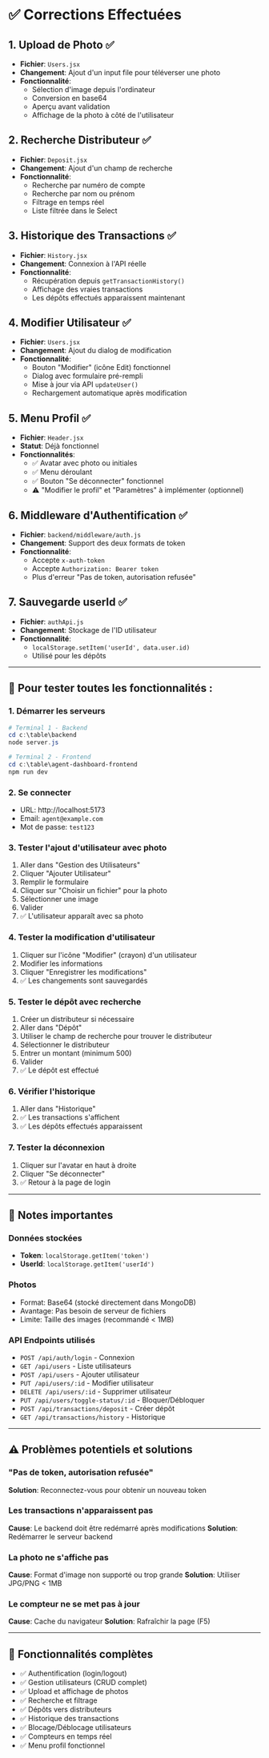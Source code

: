 # ✅ Corrections Effectuées

## 1. Upload de Photo ✅
- **Fichier**: `Users.jsx`
- **Changement**: Ajout d'un input file pour téléverser une photo
- **Fonctionnalité**: 
  - Sélection d'image depuis l'ordinateur
  - Conversion en base64
  - Aperçu avant validation
  - Affichage de la photo à côté de l'utilisateur

## 2. Recherche Distributeur ✅
- **Fichier**: `Deposit.jsx`
- **Changement**: Ajout d'un champ de recherche
- **Fonctionnalité**:
  - Recherche par numéro de compte
  - Recherche par nom ou prénom
  - Filtrage en temps réel
  - Liste filtrée dans le Select

## 3. Historique des Transactions ✅
- **Fichier**: `History.jsx`
- **Changement**: Connexion à l'API réelle
- **Fonctionnalité**:
  - Récupération depuis `getTransactionHistory()`
  - Affichage des vraies transactions
  - Les dépôts effectués apparaissent maintenant

## 4. Modifier Utilisateur ✅
- **Fichier**: `Users.jsx`
- **Changement**: Ajout du dialog de modification
- **Fonctionnalité**:
  - Bouton "Modifier" (icône Edit) fonctionnel
  - Dialog avec formulaire pré-rempli
  - Mise à jour via API `updateUser()`
  - Rechargement automatique après modification

## 5. Menu Profil ✅
- **Fichier**: `Header.jsx`
- **Statut**: Déjà fonctionnel
- **Fonctionnalités**:
  - ✅ Avatar avec photo ou initiales
  - ✅ Menu déroulant
  - ✅ Bouton "Se déconnecter" fonctionnel
  - ⚠️ "Modifier le profil" et "Paramètres" à implémenter (optionnel)

## 6. Middleware d'Authentification ✅
- **Fichier**: `backend/middleware/auth.js`
- **Changement**: Support des deux formats de token
- **Fonctionnalité**:
  - Accepte `x-auth-token`
  - Accepte `Authorization: Bearer token`
  - Plus d'erreur "Pas de token, autorisation refusée"

## 7. Sauvegarde userId ✅
- **Fichier**: `authApi.js`
- **Changement**: Stockage de l'ID utilisateur
- **Fonctionnalité**:
  - `localStorage.setItem('userId', data.user.id)`
  - Utilisé pour les dépôts

---

## 🔄 Pour tester toutes les fonctionnalités :

### 1. Démarrer les serveurs
```powershell
# Terminal 1 - Backend
cd c:\table\backend
node server.js

# Terminal 2 - Frontend
cd c:\table\agent-dashboard-frontend
npm run dev
```

### 2. Se connecter
- URL: http://localhost:5173
- Email: `agent@example.com`
- Mot de passe: `test123`

### 3. Tester l'ajout d'utilisateur avec photo
1. Aller dans "Gestion des Utilisateurs"
2. Cliquer "Ajouter Utilisateur"
3. Remplir le formulaire
4. Cliquer sur "Choisir un fichier" pour la photo
5. Sélectionner une image
6. Valider
7. ✅ L'utilisateur apparaît avec sa photo

### 4. Tester la modification d'utilisateur
1. Cliquer sur l'icône "Modifier" (crayon) d'un utilisateur
2. Modifier les informations
3. Cliquer "Enregistrer les modifications"
4. ✅ Les changements sont sauvegardés

### 5. Tester le dépôt avec recherche
1. Créer un distributeur si nécessaire
2. Aller dans "Dépôt"
3. Utiliser le champ de recherche pour trouver le distributeur
4. Sélectionner le distributeur
5. Entrer un montant (minimum 500)
6. Valider
7. ✅ Le dépôt est effectué

### 6. Vérifier l'historique
1. Aller dans "Historique"
2. ✅ Les transactions s'affichent
3. ✅ Les dépôts effectués apparaissent

### 7. Tester la déconnexion
1. Cliquer sur l'avatar en haut à droite
2. Cliquer "Se déconnecter"
3. ✅ Retour à la page de login

---

## 📝 Notes importantes

### Données stockées
- **Token**: `localStorage.getItem('token')`
- **UserId**: `localStorage.getItem('userId')`

### Photos
- Format: Base64 (stocké directement dans MongoDB)
- Avantage: Pas besoin de serveur de fichiers
- Limite: Taille des images (recommandé < 1MB)

### API Endpoints utilisés
- `POST /api/auth/login` - Connexion
- `GET /api/users` - Liste utilisateurs
- `POST /api/users` - Ajouter utilisateur
- `PUT /api/users/:id` - Modifier utilisateur
- `DELETE /api/users/:id` - Supprimer utilisateur
- `PUT /api/users/toggle-status/:id` - Bloquer/Débloquer
- `POST /api/transactions/deposit` - Créer dépôt
- `GET /api/transactions/history` - Historique

---

## ⚠️ Problèmes potentiels et solutions

### "Pas de token, autorisation refusée"
**Solution**: Reconnectez-vous pour obtenir un nouveau token

### Les transactions n'apparaissent pas
**Cause**: Le backend doit être redémarré après modifications
**Solution**: Redémarrer le serveur backend

### La photo ne s'affiche pas
**Cause**: Format d'image non supporté ou trop grande
**Solution**: Utiliser JPG/PNG < 1MB

### Le compteur ne se met pas à jour
**Cause**: Cache du navigateur
**Solution**: Rafraîchir la page (F5)

---

## 🎯 Fonctionnalités complètes

- ✅ Authentification (login/logout)
- ✅ Gestion utilisateurs (CRUD complet)
- ✅ Upload et affichage de photos
- ✅ Recherche et filtrage
- ✅ Dépôts vers distributeurs
- ✅ Historique des transactions
- ✅ Blocage/Déblocage utilisateurs
- ✅ Compteurs en temps réel
- ✅ Menu profil fonctionnel
